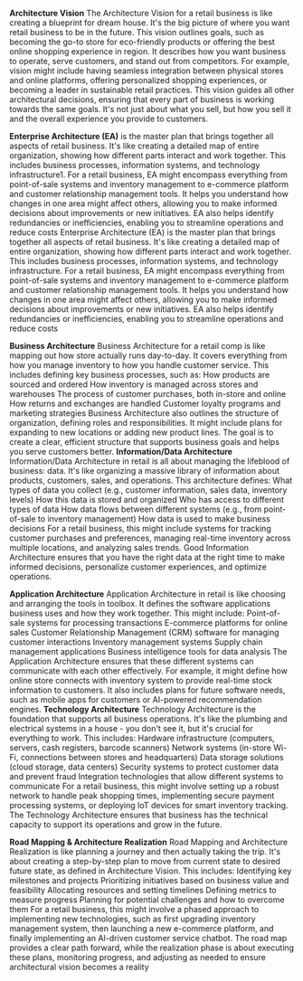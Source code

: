 **Architecture Vision**
The Architecture Vision for a retail business is like creating a blueprint for dream house. It's the big picture of where you want  retail business to be in the future. This vision outlines  goals, such as becoming the go-to store for eco-friendly products or offering the best online shopping experience in  region. It describes how you want business to operate, serve customers, and stand out from competitors.
For example,  vision might include having seamless integration between physical stores and online platforms, offering personalized shopping experiences, or becoming a leader in sustainable retail practices. This vision guides all other architectural decisions, ensuring that every part of  business is working towards the same goals. It's not just about what you sell, but how you sell it and the overall experience you provide to customers.



**Enterprise Architecture (EA)**
 is the master plan that brings together all aspects of  retail business. It's like creating a detailed map of  entire organization, showing how different parts interact and work together. This includes  business processes, information systems, and technology infrastructure1.
For a retail business, EA might encompass everything from  point-of-sale systems and inventory management to  e-commerce platform and customer relationship management tools. It helps you understand how changes in one area might affect others, allowing you to make informed decisions about improvements or new initiatives. EA also helps identify redundancies or inefficiencies, enabling you to streamline operations and reduce costs
Enterprise Architecture (EA) is the master plan that brings together all aspects of  retail business. It's like creating a detailed map of  entire organization, showing how different parts interact and work together. This includes  business processes, information systems, and technology infrastructure.
For a retail business, EA might encompass everything from  point-of-sale systems and inventory management to  e-commerce platform and customer relationship management tools. It helps you understand how changes in one area might affect others, allowing you to make informed decisions about improvements or new initiatives. EA also helps identify redundancies or inefficiencies, enabling you to streamline operations and reduce costs


**Business Architecture**
Business Architecture for a retail comp is like mapping out how  store actually runs day-to-day. It covers everything from how you manage inventory to how you handle customer service. This includes defining  key business processes, such as:
How products are sourced and ordered
How inventory is managed across stores and warehouses
The process of customer purchases, both in-store and online
How returns and exchanges are handled
Customer loyalty programs and marketing strategies
Business Architecture also outlines the structure of  organization, defining roles and responsibilities. It might include plans for expanding to new locations or adding new product lines. The goal is to create a clear, efficient structure that supports  business goals and helps you serve customers better.
**Information/Data Architecture**
Information/Data Architecture in retail is all about managing the lifeblood of  business: data. It's like organizing a massive library of information about  products, customers, sales, and operations. This architecture defines:
What types of data you collect (e.g., customer information, sales data, inventory levels)
How this data is stored and organized
Who has access to different types of data
How data flows between different systems (e.g., from point-of-sale to inventory management)
How data is used to make business decisions
For a retail business, this might include systems for tracking customer purchases and preferences, managing real-time inventory across multiple locations, and analyzing sales trends. Good Information Architecture ensures that you have the right data at the right time to make informed decisions, personalize customer experiences, and optimize  operations.


**Application Architecture**
Application Architecture in retail is like choosing and arranging the tools in  toolbox. It defines the software applications  business uses and how they work together. This might include:
Point-of-sale systems for processing transactions
E-commerce platforms for online sales
Customer Relationship Management (CRM) software for managing customer interactions
Inventory management systems
Supply chain management applications
Business intelligence tools for data analysis
The Application Architecture ensures that these different systems can communicate with each other effectively. For example, it might define how  online store connects with  inventory system to provide real-time stock information to customers. It also includes plans for future software needs, such as mobile apps for customers or AI-powered recommendation engines.
**Technology Architecture**
Technology Architecture is the foundation that supports all  business operations. It's like the plumbing and electrical systems in a house - you don't see it, but it's crucial for everything to work. This includes:
Hardware infrastructure (computers, servers, cash registers, barcode scanners)
Network systems (in-store Wi-Fi, connections between stores and headquarters)
Data storage solutions (cloud storage, data centers)
Security systems to protect customer data and prevent fraud
Integration technologies that allow different systems to communicate
For a retail business, this might involve setting up a robust network to handle peak shopping times, implementing secure payment processing systems, or deploying IoT devices for smart inventory tracking. The Technology Architecture ensures that  business has the technical capacity to support its operations and grow in the future.


**Road Mapping & Architecture Realization**
Road Mapping and Architecture Realization is like planning a journey and then actually taking the trip. It's about creating a step-by-step plan to move from  current state to  desired future state, as defined in  Architecture Vision. This includes:
Identifying key milestones and projects
Prioritizing initiatives based on business value and feasibility
Allocating resources and setting timelines
Defining metrics to measure progress
Planning for potential challenges and how to overcome them
For a retail business, this might involve a phased approach to implementing new technologies, such as first upgrading  inventory management system, then launching a new e-commerce platform, and finally implementing an AI-driven customer service chatbot. The road map provides a clear path forward, while the realization phase is about executing these plans, monitoring progress, and adjusting as needed to ensure  architectural vision becomes a reality
